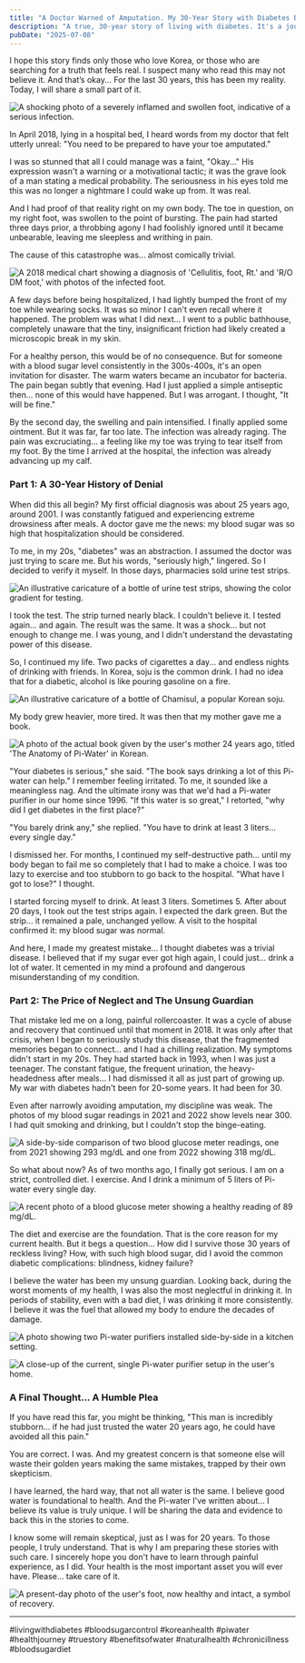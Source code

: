 ```yaml
---
title: "A Doctor Warned of Amputation. My 30-Year Story with Diabetes Began with a Single Misstep."
description: "A true, 30-year story of living with diabetes. It's a journey of regret, discovery, and a surprising guardian that protected me from the worst. This is a lesson I learned the hard way..."
pubDate: "2025-07-08"
---
```


I hope this story finds only those who love Korea, or those who are searching for a truth that feels real. I suspect many who read this may not believe it. And that’s okay... For the last 30 years, this has been my reality. Today, I will share a small part of it.

![A shocking photo of a severely inflamed and swollen foot, indicative of a serious infection.](/diabetes-story/diabetic-foot-infection-2018.jpg "The 2018 photo of my foot, on the verge of amputation.")

In April 2018, lying in a hospital bed, I heard words from my doctor that felt utterly unreal: "You need to be prepared to have your toe amputated."

I was so stunned that all I could manage was a faint, "Okay..." His expression wasn't a warning or a motivational tactic; it was the grave look of a man stating a medical probability. The seriousness in his eyes told me this was no longer a nightmare I could wake up from. It was real.

And I had proof of that reality right on my own body. The toe in question, on my right foot, was swollen to the point of bursting. The pain had started three days prior, a throbbing agony I had foolishly ignored until it became unbearable, leaving me sleepless and writhing in pain.

The cause of this catastrophe was... almost comically trivial.

![A 2018 medical chart showing a diagnosis of 'Cellulitis, foot, Rt.' and 'R/O DM foot,' with photos of the infected foot.](/diabetes-story/medical-chart-cellulitis-diagnosis-2018.jpg "The official diagnosis: Cellulitis and Diabetic Foot. The cause was a tiny, unnoticed scrape.")

A few days before being hospitalized, I had lightly bumped the front of my toe while wearing socks. It was so minor I can't even recall where it happened. The problem was what I did next... I went to a public bathhouse, completely unaware that the tiny, insignificant friction had likely created a microscopic break in my skin.

For a healthy person, this would be of no consequence. But for someone with a blood sugar level consistently in the 300s-400s, it's an open invitation for disaster. The warm waters became an incubator for bacteria. The pain began subtly that evening. Had I just applied a simple antiseptic then... none of this would have happened. But I was arrogant. I thought, "It will be fine."

By the second day, the swelling and pain intensified. I finally applied some ointment. But it was far, far too late. The infection was already raging. The pain was excruciating... a feeling like my toe was trying to tear itself from my foot. By the time I arrived at the hospital, the infection was already advancing up my calf.

### Part 1: A 30-Year History of Denial

When did this all begin? My first official diagnosis was about 25 years ago, around 2001. I was constantly fatigued and experiencing extreme drowsiness after meals. A doctor gave me the news: my blood sugar was so high that hospitalization should be considered.

To me, in my 20s, "diabetes" was an abstraction. I assumed the doctor was just trying to scare me. But his words, "seriously high," lingered. So I decided to verify it myself. In those days, pharmacies sold urine test strips.

![An illustrative caricature of a bottle of urine test strips, showing the color gradient for testing.](/diabetes-story/urine-test-strips-for-diabetes-illustration.jpg "The simple tool I used to confirm my harsh reality: a bottle of litmus test strips.")

I took the test. The strip turned nearly black. I couldn't believe it. I tested again... and again. The result was the same. It was a shock... but not enough to change me. I was young, and I didn't understand the devastating power of this disease.

So, I continued my life. Two packs of cigarettes a day... and endless nights of drinking with friends. In Korea, soju is the common drink. I had no idea that for a diabetic, alcohol is like pouring gasoline on a fire.

![An illustrative caricature of a bottle of Chamisul, a popular Korean soju.](/diabetes-story/chamisul-soju-bottle-illustration.jpg "For me back then, soju was a constant companion, and a poison I didn't understand.")

My body grew heavier, more tired. It was then that my mother gave me a book.

![A photo of the actual book given by the user's mother 24 years ago, titled 'The Anatomy of Pi-Water' in Korean.](/diabetes-story/pi-water-book-the-secret-of-pi-water.jpg "The book my mother gave me, 'The Anatomy of Pi-Water'.")

"Your diabetes is serious," she said. "The book says drinking a lot of this Pi-water can help." I remember feeling irritated. To me, it sounded like a meaningless nag. And the ultimate irony was that we'd had a Pi-water purifier in our home since 1996. "If this water is so great," I retorted, "why did I get diabetes in the first place?"

"You barely drink any," she replied. "You have to drink at least 3 liters... every single day."

I dismissed her. For months, I continued my self-destructive path... until my body began to fail me so completely that I had to make a choice. I was too lazy to exercise and too stubborn to go back to the hospital. "What have I got to lose?" I thought.

I started forcing myself to drink. At least 3 liters. Sometimes 5. After about 20 days, I took out the test strips again. I expected the dark green. But the strip... it remained a pale, unchanged yellow. A visit to the hospital confirmed it: my blood sugar was normal.

And here, I made my greatest mistake... I thought diabetes was a trivial disease. I believed that if my sugar ever got high again, I could just... drink a lot of water. It cemented in my mind a profound and dangerous misunderstanding of my condition.

### Part 2: The Price of Neglect and The Unsung Guardian

That mistake led me on a long, painful rollercoaster. It was a cycle of abuse and recovery that continued until that moment in 2018. It was only after that crisis, when I began to seriously study this disease, that the fragmented memories began to connect... and I had a chilling realization. My symptoms didn't start in my 20s. They had started back in 1993, when I was just a teenager. The constant fatigue, the frequent urination, the heavy-headedness after meals... I had dismissed it all as just part of growing up. My war with diabetes hadn't been for 20-some years. It had been for 30.

Even after narrowly avoiding amputation, my discipline was weak. The photos of my blood sugar readings in 2021 and 2022 show levels near 300. I had quit smoking and drinking, but I couldn't stop the binge-eating.

![A side-by-side comparison of two blood glucose meter readings, one from 2021 showing 293 mg/dL and one from 2022 showing 318 mg/dL.](/diabetes-story/high-blood-sugar-readings-2021-2022.jpg "Proof of my continued neglect: blood sugar readings of 293 and 318, long after my 2018 crisis.")

So what about now? As of two months ago, I finally got serious. I am on a strict, controlled diet. I exercise. And I drink a minimum of 5 liters of Pi-water every single day.

![A recent photo of a blood glucose meter showing a healthy reading of 89 mg/dL.](/diabetes-story/normal-fasting-blood-sugar-89-2025.jpg "My fasting blood sugar today, a result of strict discipline.")

The diet and exercise are the foundation. That is the core reason for my current health. But it begs a question... How did I survive those 30 years of reckless living? How, with such high blood sugar, did I avoid the common diabetic complications: blindness, kidney failure?

I believe the water has been my unsung guardian. Looking back, during the worst moments of my health, I was also the most neglectful in drinking it. In periods of stability, even with a bad diet, I was drinking it more consistently. I believe it was the fuel that allowed my body to endure the decades of damage.

![A photo showing two Pi-water purifiers installed side-by-side in a kitchen setting.](/diabetes-story/two-pi-water-purifiers-in-use.jpg "At one point, my belief was so strong I had two purifiers running at once.")

![A close-up of the current, single Pi-water purifier setup in the user's home.](/diabetes-story/current-pi-water-purifier-setup.jpg "My current setup. A daily, non-negotiable part of my life.")

### A Final Thought... A Humble Plea

If you have read this far, you might be thinking, "This man is incredibly stubborn... if he had just trusted the water 20 years ago, he could have avoided all this pain."

You are correct. I was. And my greatest concern is that someone else will waste their golden years making the same mistakes, trapped by their own skepticism.

I have learned, the hard way, that not all water is the same. I believe good water is foundational to health. And the Pi-water I've written about... I believe its value is truly unique. I will be sharing the data and evidence to back this in the stories to come.

I know some will remain skeptical, just as I was for 20 years. To those people, I truly understand. That is why I am preparing these stories with such care. I sincerely hope you don't have to learn through painful experience, as I did. Your health is the most important asset you will ever have. Please... take care of it.

![A present-day photo of the user's foot, now healthy and intact, a symbol of recovery.](/diabetes-story/present-day-foot-photo-2025.jpg "My foot today, thankfully intact. A reminder of a lesson learned over 30 long years.")
***
#livingwithdiabetes #bloodsugarcontrol #koreanhealth #piwater #healthjourney #truestory #benefitsofwater #naturalhealth #chronicillness #bloodsugardiet
